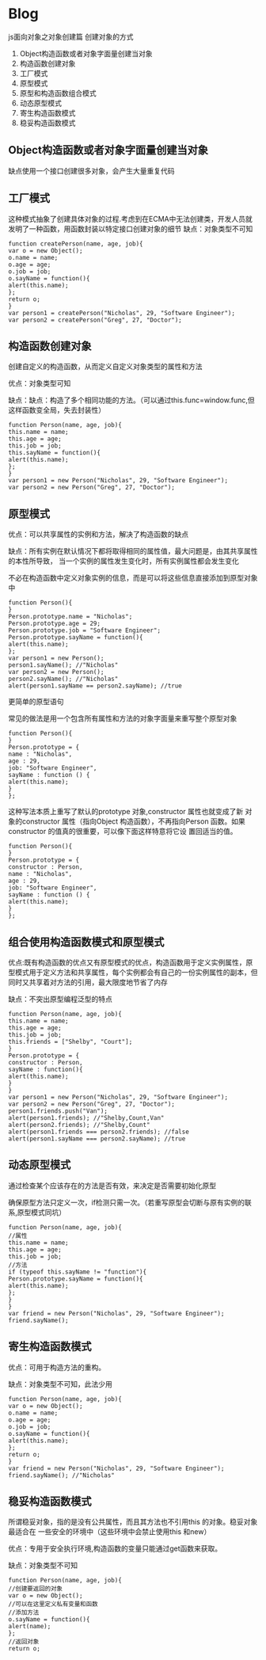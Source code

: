 # Blog
js面向对象之对象创建篇
创建对象的方式
1. Object构造函数或者对象字面量创建当对象
2. 构造函数创建对象
3. 工厂模式
4. 原型模式
5. 原型和构造函数组合模式
6. 动态原型模式
7. 寄生构造函数模式
8. 稳妥构造函数模式

## Object构造函数或者对象字面量创建当对象
缺点使用一个接口创建很多对象，会产生大量重复代码

## 工厂模式
这种模式抽象了创建具体对象的过程.考虑到在ECMA中无法创建类，开发人员就发明了一种函数，用函数封装以特定接口创建对象的细节
缺点：对象类型不可知
```
function createPerson(name, age, job){
var o = new Object();
o.name = name;
o.age = age;
o.job = job;
o.sayName = function(){
alert(this.name);
};
return o;
}
var person1 = createPerson("Nicholas", 29, "Software Engineer");
var person2 = createPerson("Greg", 27, "Doctor");
```
## 构造函数创建对象
创建自定义的构造函数，从而定义自定义对象类型的属性和方法

优点：对象类型可知

缺点：缺点：构造了多个相同功能的方法。（可以通过this.func=window.func,但这样函数变全局，失去封装性）

```
function Person(name, age, job){
this.name = name;
this.age = age;
this.job = job;
this.sayName = function(){
alert(this.name);
};
}
var person1 = new Person("Nicholas", 29, "Software Engineer");
var person2 = new Person("Greg", 27, "Doctor");
```
## 原型模式
优点：可以共享属性的实例和方法，解决了构造函数的缺点

缺点：所有实例在默认情况下都将取得相同的属性值，最大问题是，由其共享属性的本性所导致，
当一个实例的属性发生变化时，所有实例属性都会发生变化

不必在构造函数中定义对象实例的信息，而是可以将这些信息直接添加到原型对象中

```
function Person(){
}
Person.prototype.name = "Nicholas";
Person.prototype.age = 29;
Person.prototype.job = "Software Engineer";
Person.prototype.sayName = function(){
alert(this.name);
};
var person1 = new Person();
person1.sayName(); //"Nicholas"
var person2 = new Person();
person2.sayName(); //"Nicholas"
alert(person1.sayName == person2.sayName); //true
```
更简单的原型语句

常见的做法是用一个包含所有属性和方法的对象字面量来重写整个原型对象


```
function Person(){
}
Person.prototype = {
name : "Nicholas",
age : 29,
job: "Software Engineer",
sayName : function () {
alert(this.name);
}
};
```
这种写法本质上重写了默认的prototype 对象,constructor 属性也就变成了新
对象的constructor 属性（指向Object 构造函数），不再指向Person 函数。如果constructor 的值真的很重要，可以像下面这样特意将它设
置回适当的值。

```
function Person(){
}
Person.prototype = {
constructor : Person,
name : "Nicholas",
age : 29,
job: "Software Engineer",
sayName : function () {
alert(this.name);
}
};
```
## 组合使用构造函数模式和原型模式
优点:既有构造函数的优点又有原型模式的优点，构造函数用于定义实例属性，原型模式用于定义方法和共享属性，每个实例都会有自己的一份实例属性的副本，但同时又共享着对方法的引用，最大限度地节省了内存

缺点：不突出原型编程泛型的特点

```
function Person(name, age, job){
this.name = name;
this.age = age;
this.job = job;
this.friends = ["Shelby", "Court"];
}
Person.prototype = {
constructor : Person,
sayName : function(){
alert(this.name);
}
}
var person1 = new Person("Nicholas", 29, "Software Engineer");
var person2 = new Person("Greg", 27, "Doctor");
person1.friends.push("Van");
alert(person1.friends); //"Shelby,Count,Van"
alert(person2.friends); //"Shelby,Count"
alert(person1.friends === person2.friends); //false
alert(person1.sayName === person2.sayName); //true
```
## 动态原型模式
通过检查某个应该存在的方法是否有效，来决定是否需要初始化原型

确保原型方法只定义一次，if检测只需一次。（若重写原型会切断与原有实例的联系,原型模式同坑）

```
function Person(name, age, job){
//属性
this.name = name;
this.age = age;
this.job = job;
//方法
if (typeof this.sayName != "function"){
Person.prototype.sayName = function(){
alert(this.name);
};
}
}
var friend = new Person("Nicholas", 29, "Software Engineer");
friend.sayName();
```
## 寄生构造函数模式
优点：可用于构造方法的重构。

缺点：对象类型不可知，此法少用

```
function Person(name, age, job){
var o = new Object();
o.name = name;
o.age = age;
o.job = job;
o.sayName = function(){
alert(this.name);
};
return o;
}
var friend = new Person("Nicholas", 29, "Software Engineer");
friend.sayName(); //"Nicholas"
```
## 稳妥构造函数模式
所谓稳妥对象，指的是没有公共属性，而且其方法也不引用this 的对象。稳妥对象最适合在
一些安全的环境中（这些环境中会禁止使用this 和new）

优点：专用于安全执行环境,构造函数的变量只能通过get函数来获取。

缺点：对象类型不可知

```
function Person(name, age, job){
//创建要返回的对象
var o = new Object();
//可以在这里定义私有变量和函数
//添加方法
o.sayName = function(){
alert(name);
};
//返回对象
return o;
```

